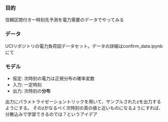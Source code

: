 ### 目的
信頼区間付き一時刻先予測を電力需要のデータでやってみる

### データ
UCIリポジトリの電力負荷図データセット。データの詳細はconfirm_data.ipynbにて

### モデル
- 仮定: 次時刻の電力は正規分布の確率変数
- 入力: 一定時刻
- 出力: 次時刻の**分布**

出力にパラメトライゼーショントリックを用いて、サンプルされたzを出力するようにする。
そのzがなるべく次時刻の真の値と近いものになるようにすれば、分散込みで学習できるのでは？というアイデア


